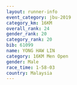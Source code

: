 ```yaml
---
layout: runner-info 
event_category: jbu-2019 
category_km: 16KM  
overall_rank: 24
gender_rank: 20
category_rank: 20
bib: 61099
name: YONG HAW LIN
category: 16KM Men Open
gender: Male
race_time: 1-58-03
country: Malaysia
---
```


